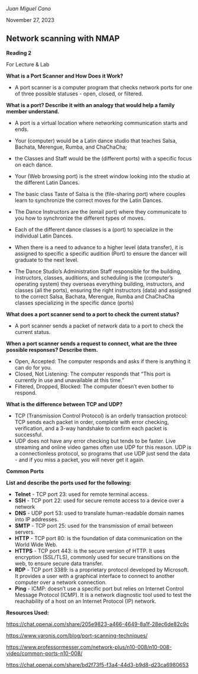*Juan Miguel Cano*

November 27, 2023

## Network scanning with NMAP
**Reading 2**

For Lecture & Lab

**What is a Port Scanner and How Does it Work?**

- A port scanner is a computer program that checks network ports for one of three possible statuses - open, closed, or filtered.

**What is a port? Describe it with an analogy that would help a family member understand.**

-  A port is a virtual location where networking communication starts and ends.

- Your (computer) would be a Latin dance studio that teaches Salsa, Bachata, Merengue, Rumba, and ChaChaCha;
- the Classes and Staff would be the (different ports) with a specific focus on each dance. 
- Your (Web browsing port) is the street window looking into the studio at the different Latin Dances. 
- The basic class Taste of Salsa is the (file-sharing port) where couples learn to synchronize the correct moves for the Latin Dances. 
- The Dance Instructors are the (email port) where they communicate to you how to synchronize the different types of moves. 
- Each of the different dance classes is a (port) to specialize in the individual Latin Dances. 
- When there is a need to advance to a higher level (data transfer), it is assigned to specific a specific audition (Port) to ensure the dancer will graduate to the next level. 
- The Dance Studio’s Administration Staff responsible for the building, instructors, classes, auditions, and scheduling is the (computer’s operating system) they overseas everything building, instructors, and classes (all the ports), ensuring the right instructors (data) and assigned to the correct Salsa, Bachata, Merengue, Rumba and ChaChaCha classes specializing in the specific dance (ports)

**What does a port scanner send to a port to check the current status?**

- A port scanner sends a packet of network data to a port to check the current status.

**When a port scanner sends a request to connect, what are the three possible responses? Describe them.**
- Open, Accepted: The computer responds and asks if there is anything it can do for you.
- Closed, Not Listening: The computer responds that “This port is currently in use and unavailable at this time.”
- Filtered, Dropped, Blocked: The computer doesn’t even bother to respond.

**What is the difference between TCP and UDP?**
- TCP (Transmission Control Protocol) is an orderly transaction protocol: TCP sends each packet in order, complete with error checking, verification, and a 3-way handshake to confirm each packet is successful.
- UDP does not have any error checking but tends to be faster. Live streaming and online video games often use UDP for this reason. UDP is a connectionless protocol, so programs that use UDP just send the data - and if you miss a packet, you will never get it again.

**Common Ports**

**List and describe the ports used for the following:**
- **Telnet** - TCP port 23: used for remote terminal access.
- **SSH** - TCP port 22: used for secure remote access to a device over a network
- **DNS** - UDP port 53: used to translate human-readable domain names into IP addresses.
- **SMTP** - TCP port 25: used for the transmission of email between servers.
- **HTTP** - TCP port 80: is the foundation of data communication on the World Wide Web.
- **HTTPS** - TCP port 443: is the secure version of HTTP. It uses encryption (SSL/TLS), commonly used for secure transitions on the web, to ensure secure data transfer.
- **RDP** - TCP port 3389: is a proprietary protocol developed by Microsoft. It provides a user with a graphical interface to connect to another computer over a network connection.
- **Ping** - ICMP: doesn’t use a specific port but relies on Internet Control Message Protocol (ICMP). It is a network diagnostic tool used to test the reachability of a host on an Internet Protocol (IP) network.

**Resources Used:**
 
https://chat.openai.com/share/205e9823-a466-4649-8a1f-28ec6de82c9c

https://www.varonis.com/blog/port-scanning-techniques/

https://www.professormesser.com/network-plus/n10-008/n10-008-video/common-ports-n10-008/

https://chat.openai.com/share/bd2f73f5-f3a4-44d3-b9d8-d23ca6980653

